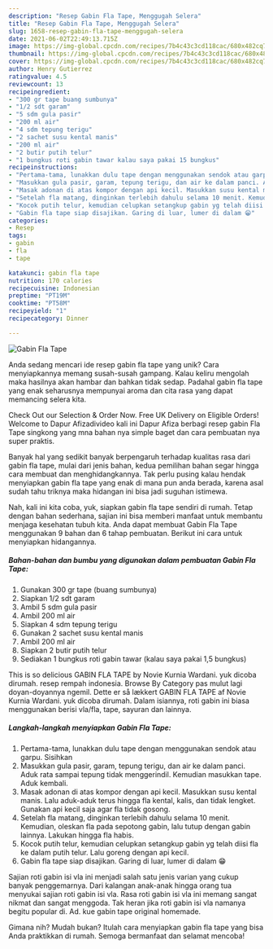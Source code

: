 ```yaml
---
description: "Resep Gabin Fla Tape, Menggugah Selera"
title: "Resep Gabin Fla Tape, Menggugah Selera"
slug: 1658-resep-gabin-fla-tape-menggugah-selera
date: 2021-06-02T22:49:13.715Z
image: https://img-global.cpcdn.com/recipes/7b4c43c3cd118cac/680x482cq70/gabin-fla-tape-foto-resep-utama.jpg
thumbnail: https://img-global.cpcdn.com/recipes/7b4c43c3cd118cac/680x482cq70/gabin-fla-tape-foto-resep-utama.jpg
cover: https://img-global.cpcdn.com/recipes/7b4c43c3cd118cac/680x482cq70/gabin-fla-tape-foto-resep-utama.jpg
author: Henry Gutierrez
ratingvalue: 4.5
reviewcount: 13
recipeingredient:
- "300 gr tape buang sumbunya"
- "1/2 sdt garam"
- "5 sdm gula pasir"
- "200 ml air"
- "4 sdm tepung terigu"
- "2 sachet susu kental manis"
- "200 ml air"
- "2 butir putih telur"
- "1 bungkus roti gabin tawar kalau saya pakai 15 bungkus"
recipeinstructions:
- "Pertama-tama, lunakkan dulu tape dengan menggunakan sendok atau garpu. Sisihkan"
- "Masukkan gula pasir, garam, tepung terigu, dan air ke dalam panci. Aduk rata sampai tepung tidak menggerindil. Kemudian masukkan tape. Aduk kembali."
- "Masak adonan di atas kompor dengan api kecil. Masukkan susu kental manis. Lalu aduk-aduk terus hingga fla kental, kalis, dan tidak lengket. Gunakan api kecil saja agar fla tidak gosong."
- "Setelah fla matang, dinginkan terlebih dahulu selama 10 menit. Kemudian, oleskan fla pada sepotong gabin, lalu tutup dengan gabin lainnya. Lakukan hingga fla habis."
- "Kocok putih telur, kemudian celupkan setangkup gabin yg telah diisi fla ke dalam putih telur. Lalu goreng dengan api kecil."
- "Gabin fla tape siap disajikan. Garing di luar, lumer di dalam 😁"
categories:
- Resep
tags:
- gabin
- fla
- tape

katakunci: gabin fla tape 
nutrition: 170 calories
recipecuisine: Indonesian
preptime: "PT19M"
cooktime: "PT58M"
recipeyield: "1"
recipecategory: Dinner

---
```



![Gabin Fla Tape](https://img-global.cpcdn.com/recipes/7b4c43c3cd118cac/680x482cq70/gabin-fla-tape-foto-resep-utama.jpg)

Anda sedang mencari ide resep gabin fla tape yang unik? Cara menyiapkannya memang susah-susah gampang. Kalau keliru mengolah maka hasilnya akan hambar dan bahkan tidak sedap. Padahal gabin fla tape yang enak seharusnya mempunyai aroma dan cita rasa yang dapat memancing selera kita.

Check Out our Selection &amp; Order Now. Free UK Delivery on Eligible Orders! Welcome to Dapur Afizadivideo kali ini Dapur Afiza berbagi resep gabin Fla Tape singkong yang mna bahan nya simple baget dan cara pembuatan nya super praktis.

Banyak hal yang sedikit banyak berpengaruh terhadap kualitas rasa dari gabin fla tape, mulai dari jenis bahan, kedua pemilihan bahan segar hingga cara membuat dan menghidangkannya. Tak perlu pusing kalau hendak menyiapkan gabin fla tape yang enak di mana pun anda berada, karena asal sudah tahu triknya maka hidangan ini bisa jadi suguhan istimewa.


Nah, kali ini kita coba, yuk, siapkan gabin fla tape sendiri di rumah. Tetap dengan bahan sederhana, sajian ini bisa memberi manfaat untuk membantu menjaga kesehatan tubuh kita. Anda dapat membuat Gabin Fla Tape menggunakan 9 bahan dan 6 tahap pembuatan. Berikut ini cara untuk menyiapkan hidangannya.

<!--inarticleads1-->

##### Bahan-bahan dan bumbu yang digunakan dalam pembuatan Gabin Fla Tape:

1. Gunakan 300 gr tape (buang sumbunya)
1. Siapkan 1/2 sdt garam
1. Ambil 5 sdm gula pasir
1. Ambil 200 ml air
1. Siapkan 4 sdm tepung terigu
1. Gunakan 2 sachet susu kental manis
1. Ambil 200 ml air
1. Siapkan 2 butir putih telur
1. Sediakan 1 bungkus roti gabin tawar (kalau saya pakai 1,5 bungkus)


This is so delicious GABIN FLA TAPE by Novie Kurnia Wardani. yuk dicoba dirumah. resep rempah indonesia. Browse By Category pas mulut lagi doyan-doyannya ngemil. Dette er så lækkert GABIN FLA TAPE af Novie Kurnia Wardani. yuk dicoba dirumah. Dalam isiannya, roti gabin ini biasa menggunakan berisi vla/fla, tape, sayuran dan lainnya. 

<!--inarticleads2-->

##### Langkah-langkah menyiapkan Gabin Fla Tape:

1. Pertama-tama, lunakkan dulu tape dengan menggunakan sendok atau garpu. Sisihkan
1. Masukkan gula pasir, garam, tepung terigu, dan air ke dalam panci. Aduk rata sampai tepung tidak menggerindil. Kemudian masukkan tape. Aduk kembali.
1. Masak adonan di atas kompor dengan api kecil. Masukkan susu kental manis. Lalu aduk-aduk terus hingga fla kental, kalis, dan tidak lengket. Gunakan api kecil saja agar fla tidak gosong.
1. Setelah fla matang, dinginkan terlebih dahulu selama 10 menit. Kemudian, oleskan fla pada sepotong gabin, lalu tutup dengan gabin lainnya. Lakukan hingga fla habis.
1. Kocok putih telur, kemudian celupkan setangkup gabin yg telah diisi fla ke dalam putih telur. Lalu goreng dengan api kecil.
1. Gabin fla tape siap disajikan. Garing di luar, lumer di dalam 😁


Sajian roti gabin isi vla ini menjadi salah satu jenis varian yang cukup banyak penggemarnya. Dari kalangan anak-anak hingga orang tua menyukai sajian roti gabin isi vla. Rasa roti gabin isi vla ini memang sangat nikmat dan sangat menggoda. Tak heran jika roti gabin isi vla namanya begitu popular di. Ad. kue gabin tape original homemade. 

Gimana nih? Mudah bukan? Itulah cara menyiapkan gabin fla tape yang bisa Anda praktikkan di rumah. Semoga bermanfaat dan selamat mencoba!
